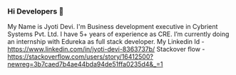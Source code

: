 ### Hi Developers 👋

My Name is Jyoti Devi.
I'm Business development executive in Cybrient Systems Pvt. Ltd. I have 5+ years of experience as CRE. I’m currently doing an internship with Edureka as full stack developer.
My  Linkedin Id - https://www.linkedin.com/in/jyoti-devi-8363737b/
Stackover flow - https://stackoverflow.com/users/story/16412500?newreg=3b7caed7b4ae44bda94de51ffa0235d4&_=1


<!--
**jyoti-992/jyoti-992** is a ✨ _special_ ✨ repository because its `README.md` (this file) appears on your GitHub profile.


Here are some ideas to get you started:

- 🔭 I’m currently working on ...
- 🌱 I’m currently learning ...
- 👯 I’m looking to collaborate on ...
- 🤔 I’m looking for help with ...
- 💬 Ask me about ...
- 📫 How to reach me: ...
- 😄 Pronouns: ...
- ⚡ Fun fact: ...
-->
